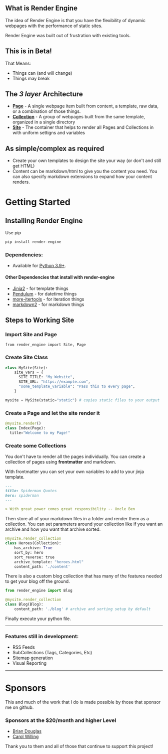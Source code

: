 ## What is Render Engine

The idea of Render Engine is that you have the flexibility of dynamic webpages with the performance of static sites.

Render Engine was built out of frustration with existing tools.

## This is in Beta!

That Means:
- Things can (and will change)
- Things may break


## The _3 layer_ Architecture 

* **[Page](render_engine/page.html)** - A single webpage item built from content, a template, raw data, or a combination of those things.
* **[Collection](render_engine/collection.html)** - A group of webpages built from the same template, organized in a single directory
* **[Site](render_engine/site.html)** - The container that helps to render all Pages and Collections in with uniform settigns and variables

## As simple/complex as required

- Create your own templates to design the site your way (or don't and still get HTML)
- Content can be markdown/html to give you the content you need. You can also specify markdown extensions to expand how your content renders.

# Getting Started
## Installing Render Engine
Use pip

```bash
pip install render-engine
```

### Dependencies:
- Available for [Python 3.9+](https://python.org).

#### Other Dependencies that install with render-engine
- [Jinja2] - for template things
- [Pendulum] - for datetime things
- [more-itertools] - for iteration things
- [markdown2] - for markdown things


## Steps to Working Site
### Import Site and Page
`from render_engine import Site, Page`

### Create Site Class

```python
class MySite(Site):
    site_vars = {
      SITE_TITLE: "My Website",
      SITE_URL: "https://example.com",
      "some_template_variable": "Pass this to every page",
    }

mysite = MySite(static="static") # copies static files to your output
```

### Create a Page and let the site render it
```python
@mysite.render()
class Index(Page):
  title="Welcome to my Page!"

```

### Create some Collections
You don't have to render all the pages individually. You can create a collection of pages using **frontmatter** and markdown.

With frontmatter you can set your own variables to add to your jinja template.

```markdown
---
title: Spiderman Quotes
hero: spiderman
---

> With great power comes great responsibility -- Uncle Ben

```

Then store all of your markdown files in a folder and render them as a collection. You can set parameters around your collection like if you want an archive and how you want that archive sorted.

```python
@mysite.render_collection
class Heroes(Collection):
    has_archive: True
    sort_by: hero
    sort_reverse: true
    archive_template: "heroes.html"
    content_path: './content'
```

There is also a custom blog collection that has many of the features needed to get your blog off the ground.

```python
from render_engine import Blog

@mysite.render_collection
class Blog(Blog):
    content_path: './blog' # archive and sorting setup by default
```

Finally execute your python file.


---

### Features still in development:
- RSS Feeds
- SubCollections (Tags, Categories, Etc)
- Sitemap generation
- Visual Reporting

---

# Sponsors
This and much of the work that I do is made possible by those that sponsor me
on github.

### Sponsors at the $20/month and higher Level
- [Brian Douglas](https://github.com/bdougie)
- [Carol Willing](https://github.com/willingc)

Thank you to them and all of those that continue to support this project!

[Jinja2]: https://jinja.palletsprojects.com/en/latest
[Pendulum]: https://pendulum.eustace.io
[Click]: https://click.palletsprojects.com/en/latest
[more-itertools]: https://more-itertools.readthedocs.io/en/stable/
[markdown2]: https://pypi.org/project/markdown2/
